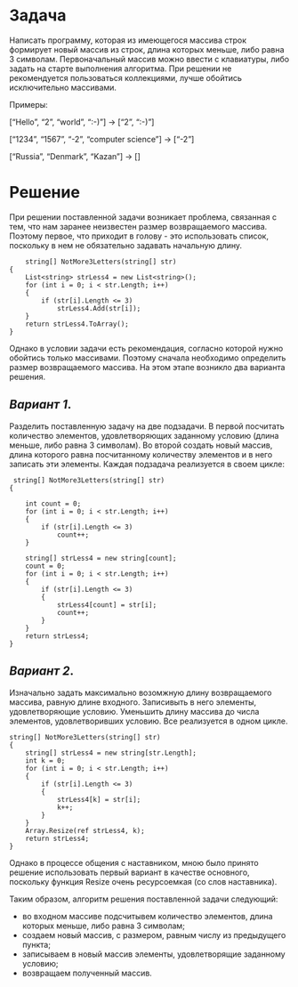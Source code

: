 # Задача
Написать программу, которая из имеющегося массива строк формирует новый массив из строк,
длина которых меньше, либо равна 3 символам.
Первоначальный массив можно ввести с клавиатуры, либо задать на старте выполнения алгоритма.
При решении не рекомендуется пользоваться коллекциями, лучше обойтись исключительно массивами.

Примеры:

[“Hello”, “2”, “world”, “:-)”] → [“2”, “:-)”]

[“1234”, “1567”, “-2”, “computer science”] → [“-2”]

[“Russia”, “Denmark”, “Kazan”] → []

# Решение
При решении поставленной задачи возникает проблема, связанная с тем, что нам заранее неизвестен размер возвращаемого массива. Поэтому первое, что приходит в голову - это использовать список, поскольку в нем не обязательно задавать начальную длину. 

        string[] NotMore3Letters(string[] str)
    {
        List<string> strLess4 = new List<string>();
        for (int i = 0; i < str.Length; i++)
        {
            if (str[i].Length <= 3)
                strLess4.Add(str[i]);
        }
        return strLess4.ToArray();
    }


Однако в условии задачи есть рекомендация, согласно которой нужно обойтись только массивами. Поэтому сначала необходимо определить размер возвращаемого массива. На этом этапе возникло два варианта решения.

## __*Вариант 1*__.
 Разделить поставленную задачу на две подзадачи. В первой посчитать количество элементов, удовлетворяющих заданному условию (длина меньше, либо равна 3 символам). Во второй создать новый массив, длина которого равна посчитанному количеству элементов и в него записать эти элементы. Каждая подзадача реализуется в своем цикле:

     string[] NotMore3Letters(string[] str)
    {

        int count = 0;
        for (int i = 0; i < str.Length; i++)
        {
            if (str[i].Length <= 3)
                count++;
        }

        string[] strLess4 = new string[count];
        count = 0;
        for (int i = 0; i < str.Length; i++)
        {
            if (str[i].Length <= 3)
            {
                strLess4[count] = str[i];
                count++;
            }
        }
        return strLess4;
    } 


## __*Вариант 2*__. 
Изначально задать максимально возомжную длину возвращаемого массива, равную длине входного. Записивыть в него элементы, удовлетворяющие условию. Уменьшить длину массива до числа элементов, удовлетворивших условию. Все реализуется в одном цикле.

    string[] NotMore3Letters(string[] str)
    {
        string[] strLess4 = new string[str.Length];
        int k = 0;
        for (int i = 0; i < str.Length; i++)
        {
            if (str[i].Length <= 3)
            {
                strLess4[k] = str[i];
                k++;
            }
        }
        Array.Resize(ref strLess4, k);
        return strLess4;
    }

Однако в процессе общения с наставником, мною было принято решение использовать первый вариант в качестве основного, поскольку функция Resize очень ресурсоемкая (со слов наставника).

Таким образом, алгоритм решения поставленной задачи следующий:
*  во входном массиве подсчитывем количество элементов, длина которых меньше, либо равна 3 символам;
* создаем новый массив, с размером, равным числу из предыдущего пункта;
* записываем в новый массив элементы, удовлетворящие заданному условию;
* возвращаем полученный массив.